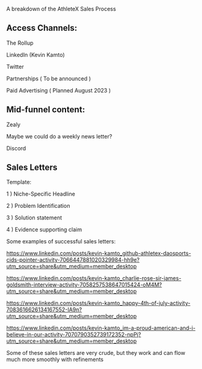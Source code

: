 A breakdown of the AthleteX Sales Process

## Access Channels:

The Rollup

LinkedIn (Kevin Kamto)

Twitter 

Partnerships ( To be announced )

Paid Advertising ( Planned August 2023 )


## Mid-funnel content:

Zealy

Maybe we could do a weekly news letter? 

Discord



## Sales Letters


Template: 

1 ) Niche-Specific Headline

2 ) Problem Identification

3 ) Solution statement 

4 ) Evidence supporting claim


Some examples of successful sales letters:


 https://www.linkedin.com/posts/kevin-kamto_github-athletex-daosports-cids-pointer-activity-7066447881020329984-hh9e?utm_source=share&utm_medium=member_desktop

 https://www.linkedin.com/posts/kevin-kamto_charlie-rose-sir-james-goldsmith-interview-activity-7058257538647015424-oM4M?utm_source=share&utm_medium=member_desktop 

https://www.linkedin.com/posts/kevin-kamto_happy-4th-of-july-activity-7083616626134167552-IA9n?utm_source=share&utm_medium=member_desktop

https://www.linkedin.com/posts/kevin-kamto_im-a-proud-american-and-i-believe-in-our-activity-7070790352739172352-npPj?utm_source=share&utm_medium=member_desktop

Some of these sales letters are very crude, but they work and can flow much more smoothly with refinements
